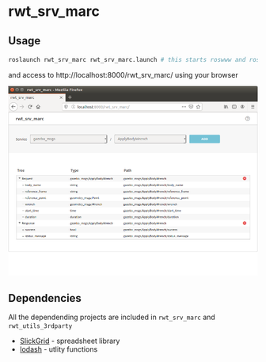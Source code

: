 rwt_srv_marc
========

Usage
-----
```sh
roslaunch rwt_srv_marc rwt_srv_marc.launch # this starts roswww and rosbridge_server and node
```

and access to http://localhost:8000/rwt_srv_marc/ using your browser

![rwt_srv_marc.png](images/rwt_srv_marc.png "rwt_srv_marc.png")

Dependencies
------------
All the dependending projects are included in `rwt_srv_marc` and `rwt_utils_3rdparty`

* [SlickGrid](https://slickgrid.net/Index.html) - spreadsheet library
* [lodash](https://github.com/lodash/lodash) - utlity functions